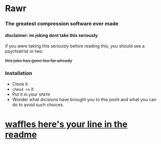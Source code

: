 # Rawr
### The greatest compression software ever made
#### disclaimer: im joking dont take this seriously
if you were taking this seriously before reading this, you should see a psychiatrist or two

~~this joke has gone too far already~~


### Installation
- Clone it
- `chmod +x` it
- Put it in your `$PATH`
- Wonder what dicisions have brought you to this point and what you can do to avoid such choices.

# [waffles here's your line in the readme](https://github.com/butteredwaffles)
